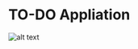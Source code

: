 # TO-DO Appliation
 ![alt text](https://github.com/17-Vishal/TO-DO-Application/blob/main/App_Images/1.PNG)
